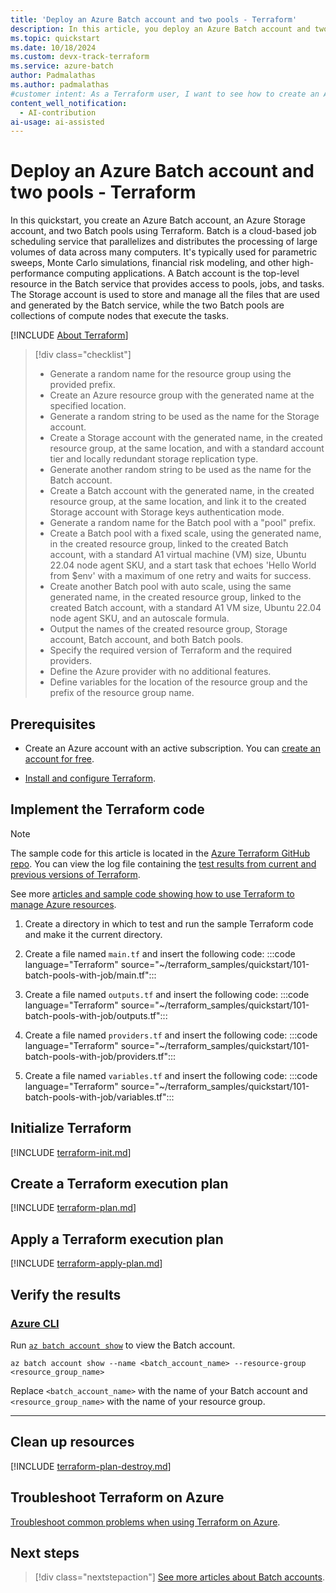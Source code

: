 ```yaml
---
title: 'Deploy an Azure Batch account and two pools - Terraform'
description: In this article, you deploy an Azure Batch account and two pools using Terraform.
ms.topic: quickstart
ms.date: 10/18/2024
ms.custom: devx-track-terraform
ms.service: azure-batch
author: Padmalathas
ms.author: padmalathas
#customer intent: As a Terraform user, I want to see how to create an Azure resource group, Storage account, Batch account, and two Batch pools with different scaling configurations.
content_well_notification: 
  - AI-contribution
ai-usage: ai-assisted
---
```


# Deploy an Azure Batch account and two pools - Terraform

In this quickstart, you create an Azure Batch account, an Azure Storage account, and two Batch pools using Terraform. Batch is a cloud-based job scheduling service that parallelizes and distributes the processing of large volumes of data across many computers. It's typically used for parametric sweeps, Monte Carlo simulations, financial risk modeling, and other high-performance computing applications. A Batch account is the top-level resource in the Batch service that provides access to pools, jobs, and tasks. The Storage account is used to store and manage all the files that are used and generated by the Batch service, while the two Batch pools are collections of compute nodes that execute the tasks.

[!INCLUDE [About Terraform](~/azure-dev-docs-pr/articles/terraform/includes/abstract.md)]

> [!div class="checklist"]
> * Generate a random name for the resource group using the provided prefix.
> * Create an Azure resource group with the generated name at the specified location.
> * Generate a random string to be used as the name for the Storage account.
> * Create a Storage account with the generated name, in the created resource group, at the same location, and with a standard account tier and locally redundant storage replication type.
> * Generate another random string to be used as the name for the Batch account.
> * Create a Batch account with the generated name, in the created resource group, at the same location, and link it to the created Storage account with Storage keys authentication mode.
> * Generate a random name for the Batch pool with a "pool" prefix.
> * Create a Batch pool with a fixed scale, using the generated name, in the created resource group, linked to the created Batch account, with a standard A1 virtual machine (VM) size, Ubuntu 22.04 node agent SKU, and a start task that echoes 'Hello World from $env' with a maximum of one retry and waits for success.
> * Create another Batch pool with auto scale, using the same generated name, in the created resource group, linked to the created Batch account, with a standard A1 VM size, Ubuntu 22.04 node agent SKU, and an autoscale formula.
> * Output the names of the created resource group, Storage account, Batch account, and both Batch pools.
> * Specify the required version of Terraform and the required providers.
> * Define the Azure provider with no additional features.
> * Define variables for the location of the resource group and the prefix of the resource group name.

## Prerequisites

- Create an Azure account with an active subscription. You can [create an account for free](https://azure.microsoft.com/free/?WT.mc_id=A261C142F).

- [Install and configure Terraform](/azure/developer/terraform/quickstart-configure).

## Implement the Terraform code

> [!NOTE]
> The sample code for this article is located in the [Azure Terraform GitHub repo](https://github.com/Azure/terraform/tree/master/quickstart/101-batch-pools-with-job). You can view the log file containing the [test results from current and previous versions of Terraform](https://github.com/Azure/terraform/tree/master/quickstart/101-batch-pools-with-job/TestRecord.md).
> 
> See more [articles and sample code showing how to use Terraform to manage Azure resources](/azure/terraform).

1. Create a directory in which to test and run the sample Terraform code and make it the current directory.

1. Create a file named `main.tf` and insert the following code:
:::code language="Terraform" source="~/terraform_samples/quickstart/101-batch-pools-with-job/main.tf":::

1. Create a file named `outputs.tf` and insert the following code:
:::code language="Terraform" source="~/terraform_samples/quickstart/101-batch-pools-with-job/outputs.tf":::

1. Create a file named `providers.tf` and insert the following code:
:::code language="Terraform" source="~/terraform_samples/quickstart/101-batch-pools-with-job/providers.tf":::

1. Create a file named `variables.tf` and insert the following code:
:::code language="Terraform" source="~/terraform_samples/quickstart/101-batch-pools-with-job/variables.tf":::

## Initialize Terraform

[!INCLUDE [terraform-init.md](~/azure-dev-docs-pr/articles/terraform/includes/terraform-init.md)]

## Create a Terraform execution plan

[!INCLUDE [terraform-plan.md](~/azure-dev-docs-pr/articles/terraform/includes/terraform-plan.md)]

## Apply a Terraform execution plan

[!INCLUDE [terraform-apply-plan.md](~/azure-dev-docs-pr/articles/terraform/includes/terraform-apply-plan.md)]

## Verify the results

### [Azure CLI](#tab/azure-cli)

Run [`az batch account show`](/cli/azure/batch/account#az-batch-account-show) to view the Batch account.

```azurecli
az batch account show --name <batch_account_name> --resource-group <resource_group_name>
```

Replace `<batch_account_name>` with the name of your Batch account and `<resource_group_name>` with the name of your resource group.

---

## Clean up resources

[!INCLUDE [terraform-plan-destroy.md](~/azure-dev-docs-pr/articles/terraform/includes/terraform-plan-destroy.md)]

## Troubleshoot Terraform on Azure

[Troubleshoot common problems when using Terraform on Azure](/azure/developer/terraform/troubleshoot).

## Next steps

> [!div class="nextstepaction"]
> [See more articles about Batch accounts](/search/?terms=Azure%20batch%20account%20and%20terraform).
